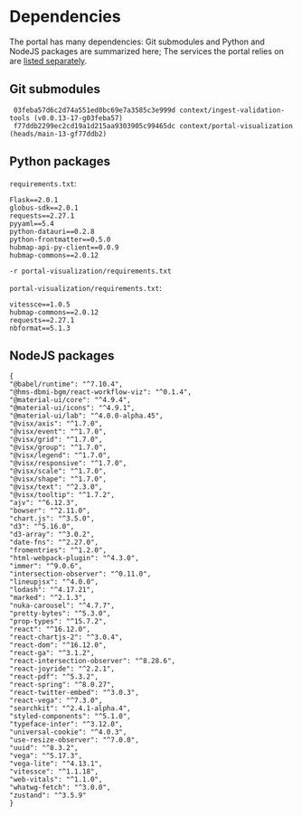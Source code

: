 # Dependencies

The portal has many dependencies:
Git submodules and Python and NodeJS packages are summarized here;
The services the portal relies on are [listed separately](/services).

## Git submodules

```
 03feba57d6c2d74a551ed0bc69e7a3585c3e999d context/ingest-validation-tools (v0.0.13-17-g03feba57)
 f77ddb2299ec2cd19a1d215aa9303905c99465dc context/portal-visualization (heads/main-13-gf77ddb2)
```

## Python packages

`requirements.txt`:
```
Flask==2.0.1
globus-sdk==2.0.1
requests==2.27.1
pyyaml==5.4
python-datauri==0.2.8
python-frontmatter==0.5.0
hubmap-api-py-client==0.0.9
hubmap-commons==2.0.12

-r portal-visualization/requirements.txt
```

`portal-visualization/requirements.txt`:
```
vitessce==1.0.5
hubmap-commons==2.0.12
requests==2.27.1
nbformat==5.1.3
```

## NodeJS packages

```
{
"@babel/runtime": "^7.10.4",
"@hms-dbmi-bgm/react-workflow-viz": "^0.1.4",
"@material-ui/core": "^4.9.4",
"@material-ui/icons": "^4.9.1",
"@material-ui/lab": "^4.0.0-alpha.45",
"@visx/axis": "^1.7.0",
"@visx/event": "^1.7.0",
"@visx/grid": "^1.7.0",
"@visx/group": "^1.7.0",
"@visx/legend": "^1.7.0",
"@visx/responsive": "^1.7.0",
"@visx/scale": "^1.7.0",
"@visx/shape": "^1.7.0",
"@visx/text": "^2.3.0",
"@visx/tooltip": "^1.7.2",
"ajv": "^6.12.3",
"bowser": "^2.11.0",
"chart.js": "^3.5.0",
"d3": "^5.16.0",
"d3-array": "^3.0.2",
"date-fns": "^2.27.0",
"fromentries": "^1.2.0",
"html-webpack-plugin": "^4.3.0",
"immer": "^9.0.6",
"intersection-observer": "^0.11.0",
"lineupjsx": "^4.0.0",
"lodash": "^4.17.21",
"marked": "^2.1.3",
"nuka-carousel": "^4.7.7",
"pretty-bytes": "^5.3.0",
"prop-types": "^15.7.2",
"react": "^16.12.0",
"react-chartjs-2": "^3.0.4",
"react-dom": "^16.12.0",
"react-ga": "^3.1.2",
"react-intersection-observer": "^8.28.6",
"react-joyride": "^2.2.1",
"react-pdf": "^5.3.2",
"react-spring": "^8.0.27",
"react-twitter-embed": "^3.0.3",
"react-vega": "^7.3.0",
"searchkit": "^2.4.1-alpha.4",
"styled-components": "^5.1.0",
"typeface-inter": "^3.12.0",
"universal-cookie": "^4.0.3",
"use-resize-observer": "^7.0.0",
"uuid": "^8.3.2",
"vega": "^5.17.3",
"vega-lite": "^4.13.1",
"vitessce": "^1.1.18",
"web-vitals": "^1.1.0",
"whatwg-fetch": "^3.0.0",
"zustand": "^3.5.9"
}
```
